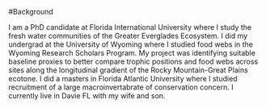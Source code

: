 
 #Background
 
I am a PhD candidate at Florida International University where I study the fresh water communities of the Greater Everglades Ecosystem.  I did my undergrad at the University of Wyoming where I studied food webs in the Wyoming Research Scholars Program. My project was identifying suitable baseline proxies to better compare trophic positions and food webs across sites along the longitudinal gradient of the Rocky Mountain-Great Plains ecotone. I did a masters in Florida Atlantic University where I studied recruitment of a large macroinvertabrate of conservation concern.  I currently live in Davie FL with my wife and son.


<!---
nbarrus1/nbarrus1 is a ✨ special ✨ repository because its `README.md` (this file) appears on your GitHub profile.
You can click the Preview link to take a look at your changes.
--->
